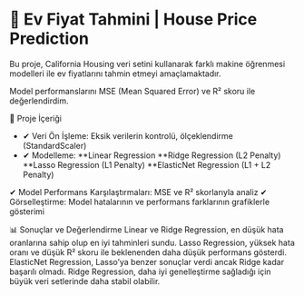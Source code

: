 # 🏡 Ev Fiyat Tahmini | House Price Prediction

Bu proje, California Housing veri setini kullanarak farklı makine öğrenmesi modelleri ile ev fiyatlarını tahmin etmeyi amaçlamaktadır. 

Model performanslarını MSE (Mean Squared Error) ve R² skoru ile değerlendirdim.

📌 Proje İçeriği
* ✔ Veri Ön İşleme: Eksik verilerin kontrolü, ölçeklendirme (StandardScaler)
* ✔ Modelleme:
**Linear Regression
**Ridge Regression (L2 Penalty)
**Lasso Regression (L1 Penalty)
**ElasticNet Regression (L1 + L2 Penalty)

✔ Model Performans Karşılaştırmaları: MSE ve R² skorlarıyla analiz
✔ Görselleştirme: Model hatalarının ve performans farklarının grafiklerle gösterimi

📊 Sonuçlar ve Değerlendirme
Linear ve Ridge Regression, en düşük hata oranlarına sahip olup en iyi tahminleri sundu.
Lasso Regression, yüksek hata oranı ve düşük R² skoru ile beklenenden daha düşük performans gösterdi.
ElasticNet Regression, Lasso’ya benzer sonuçlar verdi ancak Ridge kadar başarılı olmadı.
Ridge Regression, daha iyi genelleştirme sağladığı için büyük veri setlerinde daha stabil olabilir.
